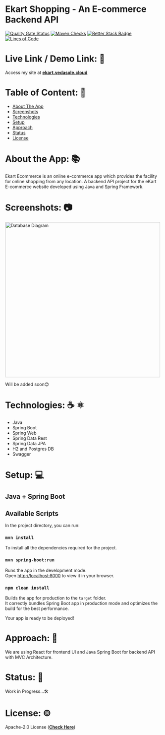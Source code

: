 # Ekart Shopping - An E-commerce Backend API

[![Quality Gate Status](https://sonarcloud.io/api/project_badges/measure?project=ved-asole_eKart-ecommerce-backend&metric=alert_status)](https://sonarcloud.io/summary/new_code?id=ved-asole_eKart-ecommerce-backend)
[![Maven Checks](https://github.com/ved-asole/eKart-ecommerce-backend/actions/workflows/maven-checks.yml/badge.svg)](https://github.com/ved-asole/eKart-ecommerce-backend/actions/workflows/maven-checks.yml)
[![Better Stack Badge](https://uptime.betterstack.com/status-badges/v1/monitor/1h7k6.svg)]((https://coders-arena.betteruptime.com))
[![Lines of Code](https://sonarcloud.io/api/project_badges/measure?project=ved-asole_eKart-ecommerce-backend&metric=ncloc)](https://sonarcloud.io/summary/new_code?id=ved-asole_eKart-ecommerce-backend)

# Live Link / Demo Link: 🔗
Access my site at **[ekart.vedasole.cloud](https://ekart.vedasole.cloud)**

# Table of Content: 📑

- [About The App](#about-the-app)
- [Screenshots](#screenshots)
- [Technologies](#technologies)
- [Setup](#setup)
- [Approach](#approach)
- [Status](#status)
- [License](#license)

# About the App: 📚
Ekart Ecommerce is an online e-commerce app which provides the facility for online shopping from any location.
A backend API project for the eKart E-commerce website developed using Java and Spring Framework.

# Screenshots: 📷
<img src="https://raw.githubusercontent.com/ved-asole/eKart-ecommerce-backend/master/ekartdb-backend-ER-diagram.png" width="500" height="500" alt="Database Diagram"/>

Will be added soon😊

# Technologies: ☕️  ⚛️

- Java
- Spring Boot
- Spring Web
- Spring Data Rest
- Spring Data JPA
- H2 and Postgres DB
- Swagger

# Setup: 💻

## Java + Spring Boot 

## Available Scripts

In the project directory, you can run:

### `mvn install`

To install all the dependencies required for the project.

### `mvn spring-boot:run`

Runs the app in the development mode.\
Open [http://localhost:8000](http://localhost:8000) to view it in your browser.


### `npm clean install`

Builds the app for production to the `target` folder.\
It correctly bundles Spring Boot app in production mode and optimizes the build for the best performance.

Your app is ready to be deployed!

# Approach: 🚶
We are using React for frontend UI and Java Spring Boot for backend API with MVC Architecture.

# Status: 📶
Work in Progress...🛠️

# License: ©️
Apache-2.0 License (**[Check Here](https://github.com/ved-asole/eKart-ecommerce-app/blob/master/LICENSE)**)